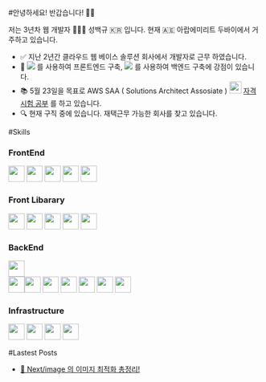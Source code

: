 #안녕하세요! 반갑습니다! ✋🏻

저는 3년차 웹 개발자 👨🏻‍💻 성백규 🇰🇷 입니다. 현재 🇦🇪 아랍에미리트 두바이에서 거주하고 있습니다.

- ✅  지난 2년간 클라우드 웹 베이스 솔루션 회사에서 개발자로 근무 하였습니다.
- 💪  <img src="https://img.shields.io/badge/Next.js-292929?style=flat&logo=Next.js&logoColor=ffffff"/> 를 사용하여 프론트엔드 구축, <img src="https://img.shields.io/badge/Amazon Web Service-232F3E?style=flat&logo=AmazonAWS&logoColor=ffffff"/> 를 사용하여 백엔드 구축에 강점이 있습니다.
- 📚  5월 23일을 목표로 AWS SAA ( Solutions Architect Assosiate ) <img src="https://github.com/qor8917/qor8917/assets/69076456/6c0b7226-d521-4347-badb-394aec4ebe88" width="24" height="24" /> <a href="https://dubaibaran.notion.site/dd78f39ee50c4190959970229acd5013?v=e7125ad17b9b40719394b43209fa915b&pvs=4">자격 시험 공부</a> 를 하고 있습니다.
- 🔍  현재 구직 중에 있습니다. 재택근무 가능한 회사를 찾고 있습니다.

#Skills
### FrontEnd
<img src="https://img.shields.io/badge/JavaScript-F7DF1E?style=plastic&logo=JavaScript&logoColor=ffffff" height="32px"/> <img src="https://img.shields.io/badge/Next.js-292929?style=plastic&logo=Next.js&logoColor=ffffff" height="32px"/> <img src="https://img.shields.io/badge/React-61DAFB?style=plastic&logo=React&logoColor=ffffff" height="32px"/> <img src="https://img.shields.io/badge/Angular-DD1100?style=plastic&logo=Angular&logoColor=ffffff" height="32px"/>
<img src="https://img.shields.io/badge/TypeScript-3178C6?style=plastic&logo=TypeScript&logoColor=ffffff" height="32px"/>
### Front Libarary
<img src="https://img.shields.io/badge/SWR-292929?style=plastic&logo=SWR&logoColor=ffffff" height="32px"/> <img src="https://img.shields.io/badge/shadcn/ui-292929?style=plastic&logo=shadcn/ui&logoColor=ffffff" height="32px"/> <img src="https://img.shields.io/badge/Tailwind CSS-06B6D4?style=plastic&logo=Tailwind CSS&logoColor=ffffff" height="32px"/> <img src="https://img.shields.io/badge/Zod-3E67B1?style=plastic&logo=Zod&logoColor=ffffff" height="32px"/> <img src="https://img.shields.io/badge/Zustand-292929?style=plastic&logo=Zustand&logoColor=ffffff" height="32px"/>
### BackEnd
<img src="https://img.shields.io/badge/Next.js-292929?style=plastic&logo=Next.js&logoColor=ffffff" height="32px"/><br/><img src="https://img.shields.io/badge/Amazon Web Service-232F3E?style=plastic&logo=AmazonAWS&logoColor=ffffff" height="32px"/><img src="https://img.shields.io/badge/Lambda-FF9900?style=plastic&logo=Lambda&logoColor=ffffff" height="32px"/> <img src="https://img.shields.io/badge/DynamoDB-4053D6?style=plastic&logo=DynamoDB&logoColor=ffffff" height="32px"/> <img src="https://img.shields.io/badge/S3-569A31?style=plastic&logo=S3&logoColor=ffffff" height="32px"/> <img src="https://img.shields.io/badge/Cognito-DD344C?style=plastic&logo=Cognito&logoColor=ffffff" height="32px"/> <img src="https://img.shields.io/badge/API Gateway-FF4F8B?style=plastic&logo=API Gateway&logoColor=ffffff" height="32px"/>
<img src="https://img.shields.io/badge/SQS-FF4F8B?style=plastic&logo=SQS&logoColor=ffffff" height="32px"/> 
### Infrastructure
<img src="https://img.shields.io/badge/Amazon Web Service-232F3E?style=plastic&logo=AmazonAWS&logoColor=ffffff" height="32px"/> <img src="https://img.shields.io/badge/Route 53-8C4FFF?style=plastic&logo=Route 53&logoColor=ffffff" height="32px"/> <img src="https://img.shields.io/badge/CloudFront-8C4FFF?style=plastic&logo=CloudFront&logoColor=ffffff" height="32px"/> <img src="https://img.shields.io/badge/IAM-DD344C?style=plastic&logo=IAM&logoColor=ffffff" height="32px"/>

#Lastest Posts

- [📸 Next/image 의 이미지 최적화 총정리!](https://dubaibaran.notion.site/Next-image-85c4ff9a54d64e74852354523d22b4aa?pvs=4) 
<!--
**qor8917/qor8917** is a ✨ _special_ ✨ repository because its `README.md` (this file) appears on your GitHub profile.

Here are some ideas to get you started:

- 🔭 I’m currently working on ...
- 🌱 I’m currently learning ...
- 👯 I’m looking to collaborate on ...
- 🤔 I’m looking for help with ...
- 💬 Ask me about ...
- 📫 How to reach me: ...
- 😄 Pronouns: ...
- ⚡ Fun fact: ...
-->
